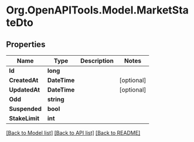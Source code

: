 # Org.OpenAPITools.Model.MarketStateDto

## Properties

Name | Type | Description | Notes
------------ | ------------- | ------------- | -------------
**Id** | **long** |  | 
**CreatedAt** | **DateTime** |  | [optional] 
**UpdatedAt** | **DateTime** |  | [optional] 
**Odd** | **string** |  | 
**Suspended** | **bool** |  | 
**StakeLimit** | **int** |  | 

[[Back to Model list]](../README.md#documentation-for-models) [[Back to API list]](../README.md#documentation-for-api-endpoints) [[Back to README]](../README.md)

